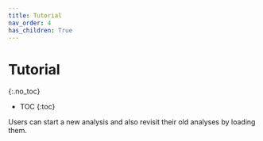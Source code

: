 ```yaml
---
title: Tutorial
nav_order: 4
has_children: True
---
```


# Tutorial
{:.no_toc}

* TOC
{:toc}

Users can start a new analysis and also revisit their old analyses by loading them.
